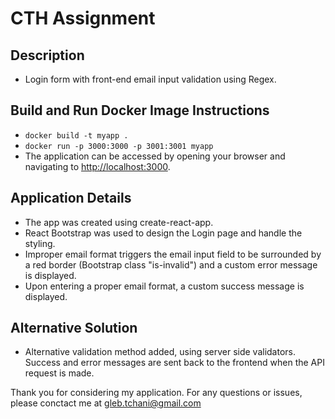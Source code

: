 # CTH Assignment

## Description

- Login form with front-end email input validation using Regex.

## Build and Run Docker Image Instructions

  - `docker build -t myapp .`
  - `docker run -p 3000:3000 -p 3001:3001 myapp`
  - The application can be accessed by opening your browser and navigating to [http://localhost:3000](http://localhost:3000).


## Application Details

- The app was created using create-react-app.
- React Bootstrap was used to design the Login page and handle the styling.
- Improper email format triggers the email input field to be surrounded by a red border (Bootstrap class "is-invalid") and a custom error message is displayed.
- Upon entering a proper email format, a custom success message is displayed.

## Alternative Solution
- Alternative validation method added, using server side validators. Success and error messages are sent back to the frontend when the API request is made.

Thank you for considering my application.
For any questions or issues, please conctact me at gleb.tchani@gmail.com
